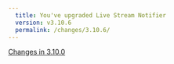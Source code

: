 ```yaml
---
  title: You've upgraded Live Stream Notifier
  version: v3.10.6
  permalink: /changes/3.10.6/
---
```


[Changes in 3.10.0](https://streamnotifier.ch/changes/3.10.0/)
